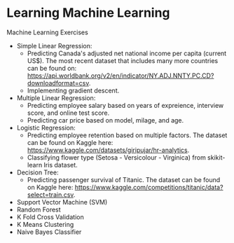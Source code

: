 # Learning Machine Learning
Machine Learning Exercises<br />
- Simple Linear Regression:
  - Predicting Canada's adjusted net national income per capita (current US$). The most recent dataset that includes many more countries can be found on: https://api.worldbank.org/v2/en/indicator/NY.ADJ.NNTY.PC.CD?downloadformat=csv.
  - Implementing gradient descent.
- Multiple Linear Regression:
  - Predicting employee salary based on years of expreience, interview score, and online test score.
  - Predicting car price based on model, milage, and age.
- Logistic Regression:
  - Predicting employee retention based on multiple factors. The dataset can be found on Kaggle here: https://www.kaggle.com/datasets/giripujar/hr-analytics.
  - Classifying flower type (Setosa - Versicolour - Virginica) from skikit-learn Iris dataset.
- Decision Tree:
  - Predicting passenger survival of Titanic. The dataset can be found on Kaggle here: https://www.kaggle.com/competitions/titanic/data?select=train.csv.
- Support Vector Machine (SVM)<br />
- Random Forest<br />
- K Fold Cross Validation<br />
- K Means Clustering<br />
- Naive Bayes Classifier
